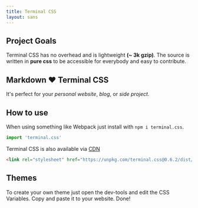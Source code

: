 ```yaml
---
title: Terminal CSS
layout: sans
---
```


## Project Goals

Terminal CSS has no overhead and is lightweight **(~ 3k gzip)**. 
The source is written in **pure css** to be accessible for everybody and easy to contribute.

## Markdown ❤️ Terminal CSS 

It's perfect for your *personal website*, *blog*, or *side project*.

## How to use

When using something like Webpack just install with `npm i terminal.css`.

```js
import 'terminal.css'
```

Terminal CSS is also available via [CDN](https://unpkg.com/terminal.css@0.6.2/dist/terminal.min.css)

```html
<link rel="stylesheet" href="https://unpkg.com/terminal.css@0.6.2/dist/terminal.min.css" />
```

## Themes

To create your own theme just open the dev-tools and edit the CSS Variables. Copy and paste it to your website. Done!